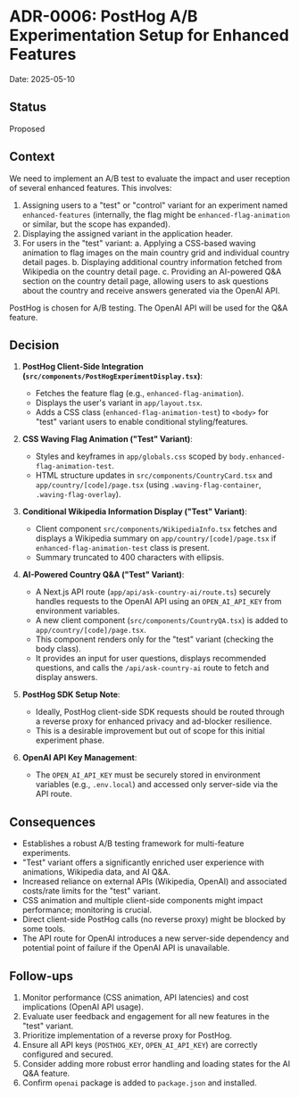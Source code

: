 # ADR-0006: PostHog A/B Experimentation Setup for Enhanced Features

Date: 2025-05-10

## Status

Proposed

## Context

We need to implement an A/B test to evaluate the impact and user reception of several enhanced features. This involves:

1.  Assigning users to a "test" or "control" variant for an experiment named `enhanced-features` (internally, the flag might be `enhanced-flag-animation` or similar, but the scope has expanded).
2.  Displaying the assigned variant in the application header.
3.  For users in the "test" variant:
    a. Applying a CSS-based waving animation to flag images on the main country grid and individual country detail pages.
    b. Displaying additional country information fetched from Wikipedia on the country detail page.
    c. Providing an AI-powered Q&A section on the country detail page, allowing users to ask questions about the country and receive answers generated via the OpenAI API.

PostHog is chosen for A/B testing. The OpenAI API will be used for the Q&A feature.

## Decision

1.  **PostHog Client-Side Integration (`src/components/PostHogExperimentDisplay.tsx`)**:

    - Fetches the feature flag (e.g., `enhanced-flag-animation`).
    - Displays the user's variant in `app/layout.tsx`.
    - Adds a CSS class (`enhanced-flag-animation-test`) to `<body>` for "test" variant users to enable conditional styling/features.

2.  **CSS Waving Flag Animation ("Test" Variant)**:

    - Styles and keyframes in `app/globals.css` scoped by `body.enhanced-flag-animation-test`.
    - HTML structure updates in `src/components/CountryCard.tsx` and `app/country/[code]/page.tsx` (using `.waving-flag-container`, `.waving-flag-overlay`).

3.  **Conditional Wikipedia Information Display ("Test" Variant)**:

    - Client component `src/components/WikipediaInfo.tsx` fetches and displays a Wikipedia summary on `app/country/[code]/page.tsx` if `enhanced-flag-animation-test` class is present.
    - Summary truncated to 400 characters with ellipsis.

4.  **AI-Powered Country Q&A ("Test" Variant)**:

    - A Next.js API route (`app/api/ask-country-ai/route.ts`) securely handles requests to the OpenAI API using an `OPEN_AI_API_KEY` from environment variables.
    - A new client component (`src/components/CountryQA.tsx`) is added to `app/country/[code]/page.tsx`.
    - This component renders only for the "test" variant (checking the body class).
    - It provides an input for user questions, displays recommended questions, and calls the `/api/ask-country-ai` route to fetch and display answers.

5.  **PostHog SDK Setup Note**:

    - Ideally, PostHog client-side SDK requests should be routed through a reverse proxy for enhanced privacy and ad-blocker resilience.
    - This is a desirable improvement but out of scope for this initial experiment phase.

6.  **OpenAI API Key Management**:
    - The `OPEN_AI_API_KEY` must be securely stored in environment variables (e.g., `.env.local`) and accessed only server-side via the API route.

## Consequences

- Establishes a robust A/B testing framework for multi-feature experiments.
- "Test" variant offers a significantly enriched user experience with animations, Wikipedia data, and AI Q&A.
- Increased reliance on external APIs (Wikipedia, OpenAI) and associated costs/rate limits for the "test" variant.
- CSS animation and multiple client-side components might impact performance; monitoring is crucial.
- Direct client-side PostHog calls (no reverse proxy) might be blocked by some tools.
- The API route for OpenAI introduces a new server-side dependency and potential point of failure if the OpenAI API is unavailable.

## Follow-ups

1.  Monitor performance (CSS animation, API latencies) and cost implications (OpenAI API usage).
2.  Evaluate user feedback and engagement for all new features in the "test" variant.
3.  Prioritize implementation of a reverse proxy for PostHog.
4.  Ensure all API keys (`POSTHOG_KEY`, `OPEN_AI_API_KEY`) are correctly configured and secured.
5.  Consider adding more robust error handling and loading states for the AI Q&A feature.
6.  Confirm `openai` package is added to `package.json` and installed.
